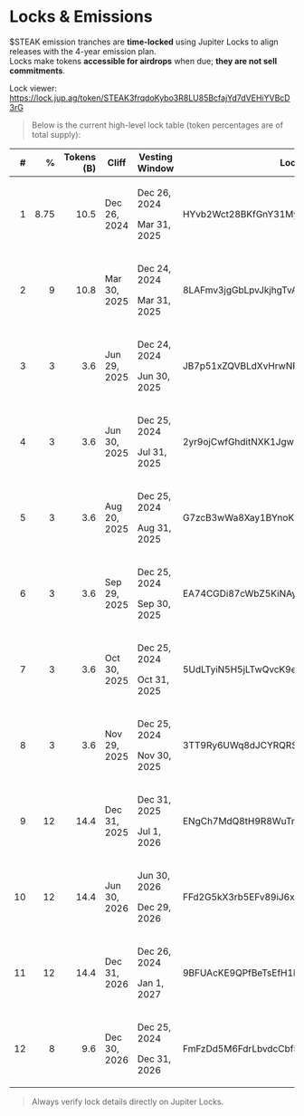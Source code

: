 # Locks & Emissions

$STEAK emission tranches are **time-locked** using Jupiter Locks to align releases with the 4-year emission plan.\
Locks make tokens **accessible for airdrops** when due; **they are not sell commitments**.

Lock viewer: https://lock.jup.ag/token/STEAK3frqdoKybo3R8LU85BcfajYd7dVEHiYVBcD3rG

> Below is the current high-level lock table (token percentages are of total supply):

<table data-full-width="true"><thead><tr><th width="77" align="right">#</th><th width="64" align="right">%</th><th width="116" align="right">Tokens (B)</th><th width="133">Cliff</th><th width="153">Vesting Window</th><th>Locked Address</th><th width="125">Emissions</th><th>Owner</th></tr></thead><tbody><tr><td align="right">1</td><td align="right">8.75</td><td align="right">10.5</td><td>Dec 26, 2024</td><td><p>Dec 26, 2024</p><p>Mar 31, 2025</p></td><td>HYvb2Wct28BKfGnY31MyKXP7axKEgyBEeeTnWVRsWraA</td><td>Q1 2025</td><td>Lock1eCoUtwL4pvEnf2bea5LaVcnj6MC5ghpPyjXjFS</td></tr><tr><td align="right">2</td><td align="right">9</td><td align="right">10.8</td><td>Mar 30, 2025</td><td><p>Dec 24, 2024</p><p>Mar 31, 2025</p></td><td>8LAFmv3jgGbLpvJkjhgTvApotZDPaKVhLPodcoRCCMp6</td><td>Q2 2025</td><td>Lock2zZXKct9deQZiEFEvBt8NyZKnazJWfBL1kQTHcG</td></tr><tr><td align="right">3</td><td align="right">3</td><td align="right">3.6</td><td>Jun 29, 2025</td><td><p>Dec 24, 2024</p><p>Jun 30, 2025</p></td><td>JB7p51xZQVBLdXvHrwNPzr5dKV8hiPYrMKkxeda6rp6H</td><td>Q3.1 2025</td><td>Lock3HHFJVZFnpZDFKfmLYqfxuNXMUMCRxqT3db28tu</td></tr><tr><td align="right">4</td><td align="right">3</td><td align="right">3.6</td><td>Jun 30, 2025</td><td><p>Dec 25, 2024</p><p>Jul 31, 2025</p></td><td>2yr9ojCwfGhditNXK1Jgw1toUa4kqCWZdKpZLy36Ka6J</td><td>Q3.2 2025</td><td>Lock4bBm44FVYkcyfHKwQpGSN7XMKoBHWPNvowrRxT4</td></tr><tr><td align="right">5</td><td align="right">3</td><td align="right">3.6</td><td>Aug 20, 2025</td><td><p>Dec 25, 2024</p><p>Aug 31, 2025</p></td><td>G7zcB3wWa8Xay1BYnoK7QYrEawdvnVdt4tucVZy7Hyje</td><td>Q3.3 2025</td><td>Lock5mLfijtTLTX6gx7T3dogtrj2kRVfGhn4ebpzfp5</td></tr><tr><td align="right">6</td><td align="right">3</td><td align="right">3.6</td><td>Sep 29, 2025</td><td><p>Dec 25, 2024</p><p>Sep 30, 2025</p></td><td>EA74CGDi87cWbZ5KiNAypKGLSKnqs9R2ny1f1cHLpEi7</td><td>Q4.1 2025</td><td>Lock6D9eExCs8XjFyXPtvtFQmf3sqJn2p16Eb3v75ok</td></tr><tr><td align="right">7</td><td align="right">3</td><td align="right">3.6</td><td>Oct 30, 2025</td><td><p>Dec 25, 2024</p><p>Oct 31, 2025</p></td><td>5UdLTyiN5H5jLTwQvcK9erdnWbgcu1Gu6XuBEUgjcvrL</td><td>Q4.2 2025</td><td>Lock7G49ekcxyug2SjcG6ZiMLpbjp2UsoPZAJyFAp2m</td></tr><tr><td align="right">8</td><td align="right">3</td><td align="right">3.6</td><td>Nov 29, 2025</td><td><p>Dec 25, 2024</p><p>Nov 30, 2025</p></td><td>3TT9Ry6UWq8dJCYRQRS7DbXHPkMKyo4V3dm4E51hmGRo</td><td>Q4.3 2025</td><td>Lock8CpDUyHRRkMGWaKjvvXEEYskxcNBSSqfxRoWn86</td></tr><tr><td align="right">9</td><td align="right">12</td><td align="right">14.4</td><td>Dec 31, 2025</td><td><p>Dec 31, 2025</p><p>Jul 1, 2026</p></td><td>ENgCh7MdQ8tH9R8WuTmrT5E9PA7aUiaoAehDRHkH1gr6</td><td>Q1-Q2 2026</td><td>Lock9pMnATniy9EfLndEbuqbvyrZDVUZkuViFqMf2Qa</td></tr><tr><td align="right">10</td><td align="right">12</td><td align="right">14.4</td><td>Jun 30, 2026</td><td><p>Jun 30, 2026</p><p>Dec 29, 2026</p></td><td>FFd2G5kX3rb5EFv89iJ6xKBENTYyA6zW31AAmJRj9pa8</td><td>Q3-Q4 2026</td><td>Lock1ozL54N9sBZab3RfqZ4YXopinmoCjbDH5drygBh</td></tr><tr><td align="right">11</td><td align="right">12</td><td align="right">14.4</td><td>Dec 31, 2026</td><td><p>Dec 26, 2024</p><p>Jan 1, 2027</p></td><td>9BFUAcKE9QPfBeTsEfH1LsA56uqgivuuSjTB3Dk4qFRL</td><td>2027</td><td>LockUPf5VneApyW1UfgMMwykNfetSHdefzboYoe6YiQ</td></tr><tr><td align="right">12</td><td align="right">8</td><td align="right">9.6</td><td>Dec 30, 2026</td><td><p>Dec 25, 2024</p><p>Dec 31, 2026</p></td><td>FmFzDd5M6FdrLbvdcCbfEsePDfRBPEpwCPzMUdDybjU9</td><td>2028</td><td>LockeR4dg9LB6DxPPeq4mfyGCVjhnDhy3G8aFVVnF73</td></tr></tbody></table>

> Always verify lock details directly on Jupiter Locks.
